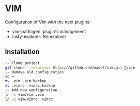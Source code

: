 VIM
========

Configuration of Vim with the next plugins:

  - vim-pathogen: plugin's management
  - lusty-explorer: file explorer


Installation
--------------

```sh
-- Clone project
git clone --recursive https://github.com/madef/vim.git /vim
-- Remove old configuration
cd ~
mv .vim .vim.backup
mv .vimrc .vimrc.backup
-- Add new configuration
ln -s vim/vim .vim
ln -s vim/vimrc .vimrc
```
